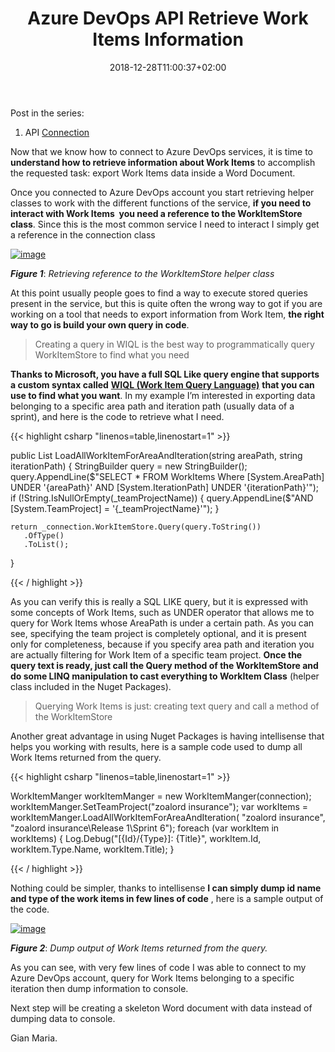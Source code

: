 ﻿---
title: "Azure DevOps API Retrieve Work Items Information"
description: ""
date: 2018-12-28T11:00:37+02:00
draft: false
tags: [API]
categories: [Azure DevOps]
---
Post in the series:  
1) API [Connection](http://www.codewrecks.com/blog/index.php/2018/12/28/azure-devops-api-connection/)

Now that we know how to connect to Azure DevOps services, it is time to  **understand how to retrieve information about Work Items** to accomplish the requested task: export Work Items data inside a Word Document.

Once you connected to Azure DevOps account you start retrieving helper classes to work with the different functions of the service,  **if you need to interact with Work Items  you need a reference to the WorkItemStore class**. Since this is the most common service I need to interact I simply get a reference in the connection class

[![image](https://www.codewrecks.com/blog/wp-content/uploads/2018/12/image_thumb-8.png "image")](https://www.codewrecks.com/blog/wp-content/uploads/2018/12/image-8.png)

 ***Figure 1***: *Retrieving reference to the WorkItemStore helper class*

At this point usually people goes to find a way to execute stored queries present in the service, but this is quite often the wrong way to got if you are working on a tool that needs to export information from Work Item, **the right way to go is build your own query in code**.

> Creating a query in WIQL is the best way to programmatically query WorkItemStore to find what you need

 **Thanks to Microsoft, you have a full SQL Like query engine that supports a custom syntax called** [**WIQL (Work Item Query Language)**](https://docs.microsoft.com/en-us/azure/devops/boards/queries/wiql-syntax?view=vsts) **that you can use to find what you want**. In my example I’m interested in exporting data belonging to a specific area path and iteration path (usually data of a sprint), and here is the code to retrieve what I need.

{{< highlight csharp "linenos=table,linenostart=1" >}}


public List LoadAllWorkItemForAreaAndIteration(string areaPath, string iterationPath)
{
    StringBuilder query = new StringBuilder();
    query.AppendLine($"SELECT * FROM WorkItems Where [System.AreaPath] UNDER '{areaPath}' AND [System.IterationPath] UNDER '{iterationPath}'");
    if (!String.IsNullOrEmpty(_teamProjectName))
    {
        query.AppendLine($"AND [System.TeamProject] = '{_teamProjectName}'");
    }

    return _connection.WorkItemStore.Query(query.ToString())
       .OfType()
       .ToList();
}

{{< / highlight >}}

As you can verify this is really a SQL LIKE query, but it is expressed with some concepts of Work Items, such as UNDER operator that allows me to query for Work Items whose AreaPath is under a certain path. As you can see, specifying the team project is completely optional, and it is present only for completeness, because if you specify area path and iteration you are actually filtering for Work Item of a specific team project.  **Once the query text is ready, just call the Query method of the WorkItemStore and do some LINQ manipulation to cast everything to WorkItem Class** (helper class included in the Nuget Packages).

> Querying Work Items is just: creating text query and call a method of the WorkItemStore

Another great advantage in using Nuget Packages is having intellisense that helps you working with results, here is a sample code used to dump all Work Items returned from the query.

{{< highlight csharp "linenos=table,linenostart=1" >}}


WorkItemManger workItemManger = new WorkItemManger(connection);
workItemManger.SetTeamProject("zoalord insurance");
var workItems = workItemManger.LoadAllWorkItemForAreaAndIteration(
    "zoalord insurance", 
    "zoalord insurance\\Release 1\\Sprint 6");
foreach (var workItem in workItems)
{
    Log.Debug("[{Id}/{Type}]: {Title}", workItem.Id, workItem.Type.Name, workItem.Title);
}

{{< / highlight >}}

Nothing could be simpler, thanks to intellisense **I can simply dump id name and type of the work items in few lines of code** , here is a sample output of the code.

[![image](https://www.codewrecks.com/blog/wp-content/uploads/2018/12/image_thumb-9.png "image")](https://www.codewrecks.com/blog/wp-content/uploads/2018/12/image-9.png)

 ***Figure 2***: *Dump output of Work Items returned from the query.*

As you can see, with very few lines of code I was able to connect to my Azure DevOps account, query for Work Items belonging to a specific iteration then dump information to console.

Next step will be creating a skeleton Word document with data instead of dumping data to console.

Gian Maria.
